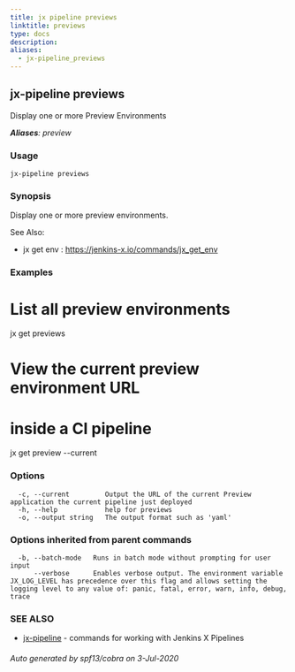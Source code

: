 ```yaml
---
title: jx pipeline previews
linktitle: previews
type: docs
description: 
aliases:
  - jx-pipeline_previews
---
```


## jx-pipeline previews

Display one or more Preview Environments

***Aliases**: preview*

### Usage

```
jx-pipeline previews
```

### Synopsis

Display one or more preview environments.
  
See Also: 

  * jx get env : https://jenkins-x.io/commands/jx_get_env

### Examples

  # List all preview environments
  jx get previews
  
  # View the current preview environment URL
  # inside a CI pipeline
  jx get preview --current

### Options

```
  -c, --current         Output the URL of the current Preview application the current pipeline just deployed
  -h, --help            help for previews
  -o, --output string   The output format such as 'yaml'
```

### Options inherited from parent commands

```
  -b, --batch-mode   Runs in batch mode without prompting for user input
      --verbose      Enables verbose output. The environment variable JX_LOG_LEVEL has precedence over this flag and allows setting the logging level to any value of: panic, fatal, error, warn, info, debug, trace
```

### SEE ALSO

* [jx-pipeline](jx-pipeline)	 - commands for working with Jenkins X Pipelines

###### Auto generated by spf13/cobra on 3-Jul-2020
